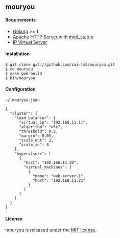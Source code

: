 ## mouryou

#### Requirements

  - [Golang](https://golang.org/) >= 1
  - [Apache HTTP Server](http://httpd.apache.org/) with [mod_status](http://httpd.apache.org/docs/2.4/mod/mod_status.html)
  - [IP Virtual Server](http://www.linuxvirtualserver.org/software/ipvs.html)

#### Installation

    $ git clone git://github.com/sai-lab/mouryou.git
    $ cd mouryou
    $ make gom build
    $ bin/mouryou

#### Configuration

`~/.mouryou.json`

    {
      "cluster": {
        "load_balancer": {
          "virtual_ip": "192.168.11.11",
          "algorithm": "wlc",
          "threshold": 0.8,
          "margin": 0.05,
          "scale_out": 2,
          "scale_in": 8
        },
        "hypervisors": [
          {
            "host": "192.168.11.20",
            "virtual_machines": [
              {
                "name": "web-server-1",
                "host": "192.168.11.21"
              }
            ]
          }
        ]
      }
    }
    
#### License

mouryou is released under the [MIT license](https://raw.githubusercontent.com/hico-horiuchi/mouryou/master/LICENSE).

